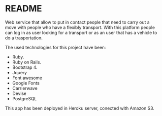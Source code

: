 # README

Web service that allow to put in contact people that need to carry out a move with people who have a flexibly transport.
With this platform people can log in as user looking for a transport or as an user that has a vehicle to do a trasportation.

The used technologies for this project have been:

- Ruby.
- Ruby on Rails.
- Bootstrap 4.
- Jquery
- Font awesome
- Google Fonts
- Carrierwave
- Devise
- PostgreSQL

This app has been deployed in Heroku server, conected with Amazon S3.
